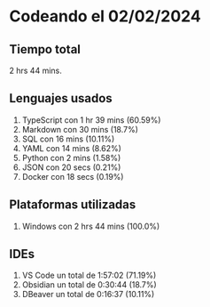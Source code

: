 # Codeando el 02/02/2024

## Tiempo total
2 hrs 44 mins.

## Lenguajes usados
1. TypeScript con 1 hr 39 mins (60.59%)
1. Markdown con 30 mins (18.7%)
1. SQL con 16 mins (10.11%)
1. YAML con 14 mins (8.62%)
1. Python con 2 mins (1.58%)
1. JSON con 20 secs (0.21%)
1. Docker con 18 secs (0.19%)

## Plataformas utilizadas
1. Windows con 2 hrs 44 mins (100.0%)

## IDEs
1. VS Code un total de 1:57:02 (71.19%)
1. Obsidian un total de 0:30:44 (18.7%)
1. DBeaver un total de 0:16:37 (10.11%)
